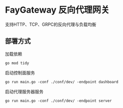 # FayGateway 反向代理网关
支持HTTP、TCP、GRPC的反向代理与负载均衡

## 部署方式
加载依赖
```shell
go mod tidy
```
启动控制面服务
```shell
go run main.go -conf ./conf/dev/ -endpoint dashboard
```
启动代理服务器服务
```shell
go run main.go -conf ./conf/dev/ -endpoint server
```
